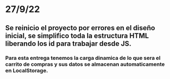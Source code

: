 # 27/9/22

## Se reinicio el proyecto por errores en el diseño inicial, se simplifico toda la estructura HTML liberando los id para trabajar desde JS.

### Para esta entrega tenemos la carga dinamica de lo que sera el carrito de compras y sus datos se almacenan automaticamente en LocalStorage.


